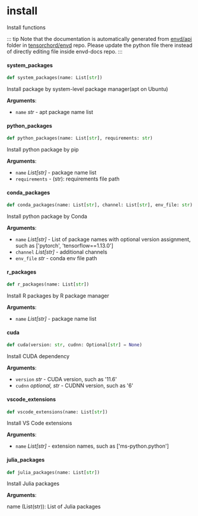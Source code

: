 # install

Install functions

::: tip
Note that the documentation is automatically generated from [envd/api](https://github.com/tensorchord/envd/tree/main/envd/api) folder
in [tensorchord/envd](https://github.com/tensorchord/envd/tree/main/envd/api) repo.
Please update the python file there instead of directly editing file inside envd-docs repo.
:::

#### system\_packages

```python
def system_packages(name: List[str])
```

Install package by system-level package manager(apt on Ubuntu)

**Arguments**:

- `name` _str_ - apt package name list

#### python\_packages

```python
def python_packages(name: List[str], requirements: str)
```

Install python package by pip

**Arguments**:

- `name` _List[str]_ - package name list
- `requirements` - (str): requirements file path

#### conda\_packages

```python
def conda_packages(name: List[str], channel: List[str], env_file: str)
```

Install python package by Conda

**Arguments**:

- `name` _List[str]_ - List of package names with optional version assignment,
  such as ['pytorch', 'tensorflow==1.13.0']
- `channel` _List[str]_ - additional channels
- `env_file` _str_ - conda env file path

#### r\_packages

```python
def r_packages(name: List[str])
```

Install R packages by R package manager

**Arguments**:

- `name` _List[str]_ - package name list

#### cuda

```python
def cuda(version: str, cudnn: Optional[str] = None)
```

Install CUDA dependency

**Arguments**:

- `version` _str_ - CUDA version, such as '11.6'
- `cudnn` _optional, str_ - CUDNN version, such as '6'

#### vscode\_extensions

```python
def vscode_extensions(name: List[str])
```

Install VS Code extensions

**Arguments**:

- `name` _List[str]_ - extension names, such as ['ms-python.python']

#### julia\_packages

```python
def julia_packages(name: List[str])
```

Install Julia packages

**Arguments**:

  name (List(str)): List of Julia packages

